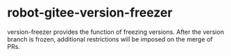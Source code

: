 # robot-gitee-version-freezer
version-freezer provides the function of freezing versions. After the version branch is frozen, additional restrictions will be imposed on the merge of PRs.
